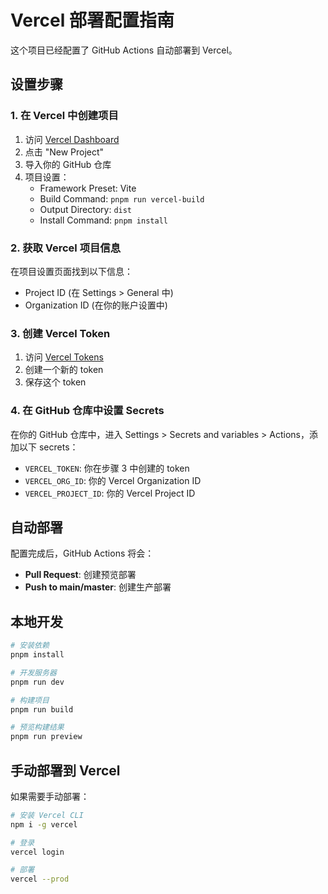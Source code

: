 # Vercel 部署配置指南

这个项目已经配置了 GitHub Actions 自动部署到 Vercel。

## 设置步骤

### 1. 在 Vercel 中创建项目

1. 访问 [Vercel Dashboard](https://vercel.com/dashboard)
2. 点击 "New Project"
3. 导入你的 GitHub 仓库
4. 项目设置：
   - Framework Preset: Vite
   - Build Command: `pnpm run vercel-build`
   - Output Directory: `dist`
   - Install Command: `pnpm install`

### 2. 获取 Vercel 项目信息

在项目设置页面找到以下信息：
- Project ID (在 Settings > General 中)
- Organization ID (在你的账户设置中)

### 3. 创建 Vercel Token

1. 访问 [Vercel Tokens](https://vercel.com/account/tokens)
2. 创建一个新的 token
3. 保存这个 token

### 4. 在 GitHub 仓库中设置 Secrets

在你的 GitHub 仓库中，进入 Settings > Secrets and variables > Actions，添加以下 secrets：

- `VERCEL_TOKEN`: 你在步骤 3 中创建的 token
- `VERCEL_ORG_ID`: 你的 Vercel Organization ID
- `VERCEL_PROJECT_ID`: 你的 Vercel Project ID

## 自动部署

配置完成后，GitHub Actions 将会：

- **Pull Request**: 创建预览部署
- **Push to main/master**: 创建生产部署

## 本地开发

```bash
# 安装依赖
pnpm install

# 开发服务器
pnpm run dev

# 构建项目
pnpm run build

# 预览构建结果
pnpm run preview
```

## 手动部署到 Vercel

如果需要手动部署：

```bash
# 安装 Vercel CLI
npm i -g vercel

# 登录
vercel login

# 部署
vercel --prod
```
